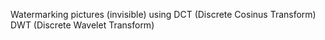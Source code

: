 Watermarking pictures (invisible) using
DCT (Discrete Cosinus Transform)
DWT (Discrete Wavelet Transform)